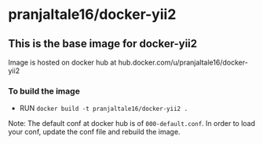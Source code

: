 # pranjaltale16/docker-yii2

## This is the base image for docker-yii2

Image is hosted on docker hub at hub.docker.com/u/pranjaltale16/docker-yii2

### To build the image

- RUN `docker build -t pranjaltale16/docker-yii2 .`

Note: The default conf at docker hub is of `000-default.conf`. In order to load your conf, update the conf file and rebuild the image.